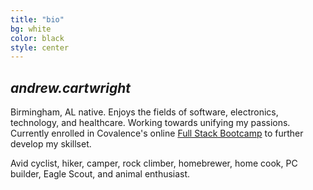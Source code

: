 ```yaml
---
title: "bio"
bg: white
color: black
style: center
---
```


## *andrew.cartwright*

<span class="fa-stack subtlecircle" style="font-size:100px; background:rgba(255,166,0,0.1)">
  <i class="fa fa-circle fa-stack-2x text-white"></i>
  <i class="fa fa-user fa-stack-1x text-orange"></i>
</span>

Birmingham, AL native. Enjoys the fields of software, electronics, technology, and healthcare. Working towards unifying my passions. Currently enrolled in Covalence's online [Full Stack Bootcamp](https://covalence.io/online/full-stack-development-bootcamp/) to further develop my skillset.

Avid cyclist, hiker, camper, rock climber, homebrewer, home cook, PC builder, Eagle Scout, and animal enthusiast.
